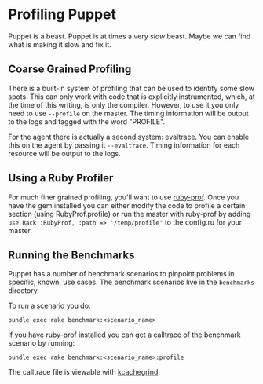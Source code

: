 # Profiling Puppet

Puppet is a beast. Puppet is at times a very *slow* beast. Maybe we can find
what is making it slow and fix it.

## Coarse Grained Profiling

There is a built-in system of profiling that can be used to identify some slow
spots. This can only work with code that is explicitly instrumented, which, at
the time of this writing, is only the compiler. However, to use it you only
need to use `--profile` on the master. The timing information will be output to
the logs and tagged with the word "PROFILE".

For the agent there is actually a second system: evaltrace. You can enable this
on the agent by passing it `--evaltrace`. Timing information for each resource
will be output to the logs.

## Using a Ruby Profiler

For much finer grained profiling, you'll want to use
[ruby-prof](http://rubygems.org/gems/ruby-prof). Once you have the gem
installed you can either modify the code to profile a certain section (using
RubyProf.profile) or run the master with ruby-prof by adding `use
Rack::RubyProf, :path => '/temp/profile'` to the config.ru for your master.

## Running the Benchmarks

Puppet has a number of benchmark scenarios to pinpoint problems in specific,
known, use cases. The benchmark scenarios live in the `benchmarks` directory.

To run a scenario you do:

    bundle exec rake benchmark:<scenario_name>

If you have ruby-prof installed you can get a calltrace of the benchmark
scenario by running:

    bundle exec rake benchmark:<scenario_name>:profile

The calltrace file is viewable with
[kcachegrind](http://kcachegrind.sourceforge.net/html/Home.html).
